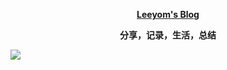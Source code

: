 
**<p align="center">[Leeyom's Blog](https://blog.leeyom.top)</p>**
**<p align="center">分享，记录，生活，总结</p>**

[![](http://image.leeyom.top/blog/20210722154500.png)](https://blog.leeyom.top)


